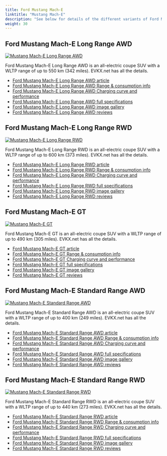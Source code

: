 ```yaml
---
title: Ford Mustang Mach-E
linktitle: "Mustang Mach-E"
description: "See below for details of the different variants of Ford Mustang Mach-E"
weight: 30
---
```

## Ford Mustang Mach-E Long Range AWD

<a href="/models/ford/mustang_mach-e/mustang_mach-e_long_range_awd/"><img src="https://media.evkx.net/multimedia/models/ford/mustang_mach-e/mustang_mach-e_long_range_awd/main_1_st.jpg" class="img-fluid" alt="Mustang Mach-E Long Range AWD" ></a>

Ford Mustang Mach-E Long Range AWD is an all-electric coupe SUV with a WLTP range of up to 550 km (342 miles). EVKX.net has all the details. 

- [Ford Mustang Mach-E Long Range AWD article](/models/ford/mustang_mach-e/mustang_mach-e_long_range_awd/)
- [Ford Mustang Mach-E Long Range AWD Range & consumption info](/models/ford/mustang_mach-e/mustang_mach-e_long_range_awd/rangeandconsumption)
- [Ford Mustang Mach-E Long Range AWD Charging curve and performance](/models/ford/mustang_mach-e/mustang_mach-e_long_range_awd/chargingcurve)
- [Ford Mustang Mach-E Long Range AWD full specifications](/models/ford/mustang_mach-e/mustang_mach-e_long_range_awd/specifications)
- [Ford Mustang Mach-E Long Range AWD image gallery](/models/ford/mustang_mach-e/mustang_mach-e_long_range_awd/gallery)
- [Ford Mustang Mach-E Long Range AWD reviews](/models/ford/mustang_mach-e/mustang_mach-e_long_range_awd/reviews)

## Ford Mustang Mach-E Long Range RWD

<a href="/models/ford/mustang_mach-e/mustang_mach-e_long_range_rwd/"><img src="https://media.evkx.net/multimedia/models/ford/mustang_mach-e/mustang_mach-e_long_range_rwd/main_1_st.jpg" class="img-fluid" alt="Mustang Mach-E Long Range RWD" ></a>

Ford Mustang Mach-E Long Range RWD is an all-electric coupe SUV with a WLTP range of up to 600 km (373 miles). EVKX.net has all the details. 

- [Ford Mustang Mach-E Long Range RWD article](/models/ford/mustang_mach-e/mustang_mach-e_long_range_rwd/)
- [Ford Mustang Mach-E Long Range RWD Range & consumption info](/models/ford/mustang_mach-e/mustang_mach-e_long_range_rwd/rangeandconsumption)
- [Ford Mustang Mach-E Long Range RWD Charging curve and performance](/models/ford/mustang_mach-e/mustang_mach-e_long_range_rwd/chargingcurve)
- [Ford Mustang Mach-E Long Range RWD full specifications](/models/ford/mustang_mach-e/mustang_mach-e_long_range_rwd/specifications)
- [Ford Mustang Mach-E Long Range RWD image gallery](/models/ford/mustang_mach-e/mustang_mach-e_long_range_rwd/gallery)
- [Ford Mustang Mach-E Long Range RWD reviews](/models/ford/mustang_mach-e/mustang_mach-e_long_range_rwd/reviews)

## Ford Mustang Mach-E GT

<a href="/models/ford/mustang_mach-e/mustang_mach-e_gt/"><img src="https://media.evkx.net/multimedia/models/ford/mustang_mach-e/mustang_mach-e_gt/main_1_st.jpg" class="img-fluid" alt="Mustang Mach-E GT" ></a>

Ford Mustang Mach-E GT is an all-electric coupe SUV with a WLTP range of up to 490 km (305 miles). EVKX.net has all the details. 

- [Ford Mustang Mach-E GT article](/models/ford/mustang_mach-e/mustang_mach-e_gt/)
- [Ford Mustang Mach-E GT Range & consumption info](/models/ford/mustang_mach-e/mustang_mach-e_gt/rangeandconsumption)
- [Ford Mustang Mach-E GT Charging curve and performance](/models/ford/mustang_mach-e/mustang_mach-e_gt/chargingcurve)
- [Ford Mustang Mach-E GT full specifications](/models/ford/mustang_mach-e/mustang_mach-e_gt/specifications)
- [Ford Mustang Mach-E GT image gallery](/models/ford/mustang_mach-e/mustang_mach-e_gt/gallery)
- [Ford Mustang Mach-E GT reviews](/models/ford/mustang_mach-e/mustang_mach-e_gt/reviews)

## Ford Mustang Mach-E Standard Range AWD

<a href="/models/ford/mustang_mach-e/mustang_mach-e_standard_range_awd/"><img src="https://media.evkx.net/multimedia/models/ford/mustang_mach-e/mustang_mach-e_standard_range_awd/main_1_st.jpg" class="img-fluid" alt="Mustang Mach-E Standard Range AWD" ></a>

Ford Mustang Mach-E Standard Range AWD is an all-electric coupe SUV with a WLTP range of up to 400 km (249 miles). EVKX.net has all the details. 

- [Ford Mustang Mach-E Standard Range AWD article](/models/ford/mustang_mach-e/mustang_mach-e_standard_range_awd/)
- [Ford Mustang Mach-E Standard Range AWD Range & consumption info](/models/ford/mustang_mach-e/mustang_mach-e_standard_range_awd/rangeandconsumption)
- [Ford Mustang Mach-E Standard Range AWD Charging curve and performance](/models/ford/mustang_mach-e/mustang_mach-e_standard_range_awd/chargingcurve)
- [Ford Mustang Mach-E Standard Range AWD full specifications](/models/ford/mustang_mach-e/mustang_mach-e_standard_range_awd/specifications)
- [Ford Mustang Mach-E Standard Range AWD image gallery](/models/ford/mustang_mach-e/mustang_mach-e_standard_range_awd/gallery)
- [Ford Mustang Mach-E Standard Range AWD reviews](/models/ford/mustang_mach-e/mustang_mach-e_standard_range_awd/reviews)

## Ford Mustang Mach-E Standard Range RWD

<a href="/models/ford/mustang_mach-e/mustang_mach-e_standard_range_rwd/"><img src="https://media.evkx.net/multimedia/models/ford/mustang_mach-e/mustang_mach-e_standard_range_rwd/main_1_st.jpg" class="img-fluid" alt="Mustang Mach-E Standard Range RWD" ></a>

Ford Mustang Mach-E Standard Range RWD is an all-electric coupe SUV with a WLTP range of up to 440 km (273 miles). EVKX.net has all the details. 

- [Ford Mustang Mach-E Standard Range RWD article](/models/ford/mustang_mach-e/mustang_mach-e_standard_range_rwd/)
- [Ford Mustang Mach-E Standard Range RWD Range & consumption info](/models/ford/mustang_mach-e/mustang_mach-e_standard_range_rwd/rangeandconsumption)
- [Ford Mustang Mach-E Standard Range RWD Charging curve and performance](/models/ford/mustang_mach-e/mustang_mach-e_standard_range_rwd/chargingcurve)
- [Ford Mustang Mach-E Standard Range RWD full specifications](/models/ford/mustang_mach-e/mustang_mach-e_standard_range_rwd/specifications)
- [Ford Mustang Mach-E Standard Range RWD image gallery](/models/ford/mustang_mach-e/mustang_mach-e_standard_range_rwd/gallery)
- [Ford Mustang Mach-E Standard Range RWD reviews](/models/ford/mustang_mach-e/mustang_mach-e_standard_range_rwd/reviews)


